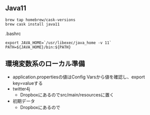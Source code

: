 ## Java11

```
brew tap homebrew/cask-versions
brew cask install java11
```

.bashrc
```
export JAVA_HOME=`/usr/libexec/java_home -v 11`
PATH=${JAVA_HOME}/bin:${PATH}
```

## 環境変数系のローカル準備

* application.propertiesの値はConfig Varsから値を確認し、export key=valueする
* twitter4j
    * Dropboxにあるのでsrc/main/resourcesに置く
* 初期データ
    * Dropboxにあるので
